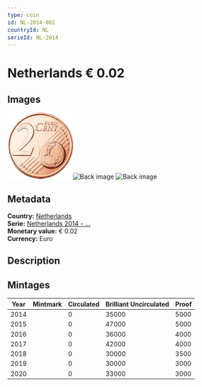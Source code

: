 ```yaml
---
type: coin
id: NL-2014-002
countryId: NL
serieId: NL-2014
---
```


# Netherlands € 0.02

## Images

<img src="../../../img/common-2007-002.png" height="150" alt="Front image"><img src="img/netherlands-2014-002.png" height="150" alt="Back image">     ![Back image]()

## Metadata

**Country:** [Netherlands](../index.md)\
**Serie:** [Netherlands 2014 - ...](index.md)\
**Monetary value:** € 0.02\
**Currency:** Euro

## Description


## Mintages

| Year | Mintmark | Circulated | Brilliant Uncirculated | Proof |
| ---- | -------- | ---------- | ---------------------- | ----- |
| 2014 |  | 0| 35000 | 5000 |
| 2015 |  | 0| 47000 | 5000 |
| 2016 |  | 0| 36000 | 4000 |
| 2017 |  | 0| 42000 | 4000 |
| 2018 |  | 0| 30000 | 3500 |
| 2019 |  | 0| 30000 | 3000 |
| 2020 |  | 0| 33000 | 3000 |
